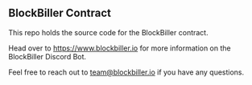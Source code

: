 ## BlockBiller Contract

This repo holds the source code for the BlockBiller contract.

Head over to https://www.blockbiller.io for more information on the BlockBiller Discord Bot.

Feel free to reach out to [team@blockbiller.io](mailto:team@blockbiller.io) if you have any questions.